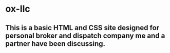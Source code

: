# ox-llc
## This is a basic HTML and CSS site designed for personal broker and dispatch company me and a partner have been discussing. 
